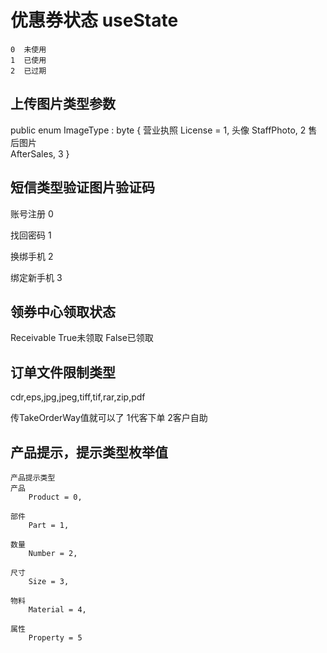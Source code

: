 # 优惠券状态 useState

    0  未使用
    1  已使用
    2  已过期

## 上传图片类型参数

public enum ImageType : byte
    {
        营业执照
        </summary>
        License = 1,
        头像
        </summary>
        StaffPhoto,  2
        售后图片  
        </summary>
        AfterSales,  3
    }

## 短信类型验证图片验证码

  账号注册  0
  
  找回密码  1
  
  换绑手机  2
  
  绑定新手机  3

## 领券中心领取状态

  Receivable  True未领取  False已领取

## 订单文件限制类型

  cdr,eps,jpg,jpeg,tiff,tif,rar,zip,pdf

传TakeOrderWay值就可以了 1代客下单 2客户自助

## 产品提示，提示类型枚举值

    产品提示类型
    产品
        Product = 0,

    部件
        Part = 1,

    数量
        Number = 2,

    尺寸
        Size = 3,

    物料
        Material = 4,

    属性
        Property = 5